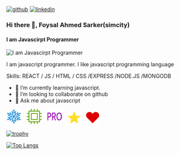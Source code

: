 [<img src='https://cdn.jsdelivr.net/npm/simple-icons@3.0.1/icons/github.svg' alt='github' height='40'>](https://github.com/https://github.com/simcity20)  [<img src='https://cdn.jsdelivr.net/npm/simple-icons@3.0.1/icons/linkedin.svg' alt='linkedin' height='40'>](https://www.linkedin.com/in/https://www.linkedin.com/in/foysal-ahmed-sarker-simcity-6b204a339//)  
### Hi there 👋, Foysal Ahmed Sarker(simcity)
#### I am Javascirpt Programmer
![I am Javascirpt Programmer](https://media.licdn.com/dms/image/v2/D5616AQE-n7Z7pmC4KA/profile-displaybackgroundimage-shrink_350_1400/profile-displaybackgroundimage-shrink_350_1400/0/1731773722693?e=1736985600&v=beta&t=Rm37FJRHC9_Ts5XjXZz1tL9xXgK44IuL-26u23Db0V8)

I am javascript programmer. I like javascript programming language

Skills: REACT / JS / HTML / CSS /EXPRESS /NODE.JS /MONGODB

- 🌱 I’m currently learning javascript. 
- 👯 I’m looking to collaborate on github 
- 💬 Ask me about javascript 




<a href='https://archiveprogram.github.com/'><img src='https://raw.githubusercontent.com/acervenky/animated-github-badges/master/assets/acbadge.gif' width='40' height='40'></a> <a href='https://docs.github.com/en/developers'><img src='https://raw.githubusercontent.com/acervenky/animated-github-badges/master/assets/devbadge.gif' width='40' height='40'></a> <a href='https://github.com/pricing'><img src='https://raw.githubusercontent.com/acervenky/animated-github-badges/master/assets/pro.gif' width='40' height='40'></a> <a href='https://stars.github.com/'><img src='https://raw.githubusercontent.com/acervenky/animated-github-badges/master/assets/starbadge.gif' width='35' height='35'></a> <a href='https://docs.github.com/en/github/supporting-the-open-source-community-with-github-sponsors'><img src='https://raw.githubusercontent.com/acervenky/animated-github-badges/master/assets/sponsorbadge.gif' width='35' height='35'></a> 

[![trophy](https://github-profile-trophy.vercel.app/?username=https://github.com/simcity20)](https://github.com/ryo-ma/github-profile-trophy)

[![Top Langs](https://github-readme-stats.vercel.app/api/top-langs/?username=https://github.com/simcity20)](https://github.com/anuraghazra/github-readme-stats)

 

